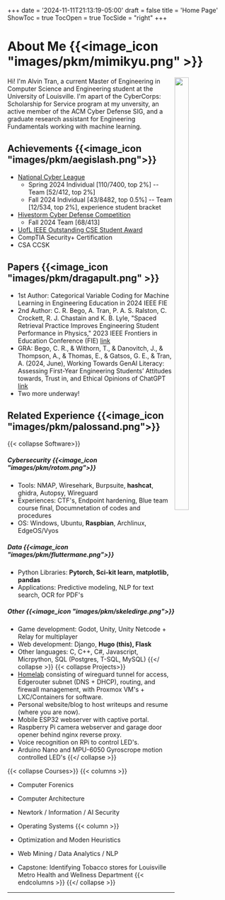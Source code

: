 +++
date = '2024-11-11T21:13:19-05:00'
draft = false
title = 'Home Page'
ShowToc = true
TocOpen = true
TocSide = "right"
+++
<!-- #  https://archives.bulbagarden.net/media/upload/3/37/0479Rotom.png
https://archives.bulbagarden.net/media/upload/thumb/6/64/0855Polteageist.png/1024px-0855Polteageist.png
https://archives.bulbagarden.net/media/upload/8/85/0972Houndstone.png
https://archives.bulbagarden.net/media/upload/e/ea/0426Drifblim.png
https://archives.bulbagarden.net/media/upload/9/97/0609Chandelure.png
https://archives.bulbagarden.net/media/upload/c/cc/0987Flutter_Mane.png
https://archives.bulbagarden.net/media/upload/a/ad/0292Shedinja.png
https://archives.bulbagarden.net/media/upload/3/3e/0911Skeledirge.png
-->

# About Me  {{<image_icon "images/pkm/mimikyu.png" >}}
<img src="/images/me.jpg" style="width: 25%;height: 50%; float:right; margin-top: 0">
Hi! I'm Alvin Tran, a current Master of Engineering in Computer Science and Engineering student at the University of Louisville.  
I'm apart of the CyberCorps: Scholarship for Service program at my unversity, an active member of the ACM Cyber Defense SIG, and a graduate research assistant for Engineering Fundamentals working with machine learning.  


## Achievements {{<image_icon "images/pkm/aegislash.png">}}
- [National Cyber League](https://nationalcyberleague.org/competition)
    - Spring 2024 Individual [110/7400, top 2%] -- Team [52/412, top 2%]
    - Fall 2024 Individual [43/8482, top 0.5%] -- Team [12/534, top 2%], experience student bracket
- [Hivestorm Cyber Defense Competition](https://www.hivestorm.org/)
    - Fall 2024 Team [68/413]
- [UofL IEEE Outstanding CSE Student Award](https://engineering.louisville.edu/about/ourstudents/honorsawards/)
- CompTIA Security+ Certification
- CSA CCSK 

 ## Papers {{<image_icon "images/pkm/dragapult.png" >}}

- 1st Author: Categorical Variable Coding for Machine Learning in Engineering Education in 2024 IEEE FIE
- 2nd Author: C. R. Bego, A. Tran, P. A. S. Ralston, C. Crockett, R. J. Chastain and K. B. Lyle, "Spaced Retrieval Practice Improves Engineering Student Performance in Physics," 2023 IEEE Frontiers in Education Conference (FIE) [link](https://ieeexplore.ieee.org/abstract/document/10343025)
- GRA: Bego, C. R., & Withorn, T., & Danovitch, J., & Thompson, A., & Thomas, E., & Gatsos, G. E., & Tran, A. (2024, June), Working Towards GenAI Literacy: Assessing First-Year Engineering Students’ Attitudes towards, Trust in, and Ethical Opinions of ChatGPT [link](https://peer.asee.org/working-towards-genai-literacy-assessing-first-year-engineering-students-attitudes-towards-trust-in-and-ethical-opinions-of-chatgpt)
- Two more underway!

## Related Experience  {{<image_icon "images/pkm/palossand.png">}}
{{< collapse Software>}}  
##### Cybersecurity  {{<image_icon "images/pkm/rotom.png">}}
- Tools: NMAP, Wiresehark, Burpsuite, **hashcat**, ghidra, Autopsy, Wireguard
- Experiences: CTF's, Endpoint hardening, Blue team course final, Documnetation of codes and procedures
- OS: Windows, Ubuntu, **Raspbian**, Archlinux, EdgeOS/Vyos
##### Data  {{<image_icon "images/pkm/fluttermane.png">}}
- Python Libraries: **Pytorch, Sci-kit learn, matplotlib, pandas**
- Applications: Predictive modeling, NLP for text search, OCR for PDF's
##### Other  {{<image_icon "images/pkm/skeledirge.png">}}
- Game development: Godot, Unity, Unity Netcode + Relay for multiplayer
- Web development: Django, **Hugo (this), Flask**
- Other languages: C, C++, C#, Javascript, Micrpython, SQL (Postgres, T-SQL, MySQL)
{{</ collapse >}}
{{< collapse Projects>}}
- [Homelab](homelab) consisting of wireguard tunnel for access, Edgerouter subnet (DNS + DHCP), routing, and firewall management, with Proxmox VM's + LXC/Containers for software.
- Personal website/blog to host writeups and resume (where you are now).
- Mobile ESP32 webserver with captive portal.
- Raspberry Pi camera webserver and garage door opener behind nginx reverse proxy.
- Voice recognition on RPi to control LED's.
- Arduino Nano and MPU-6050 Gyroscrope motion controlled LED's
{{</ collapse >}}

{{< collapse Courses>}}
{{< columns >}}

- Computer Forenics
- Computer Architecture
- Newtork / Information / AI Security 
- Operating Systems
{{< column >}}

- Optimization and Moden Heuristics
- Web Mining / Data Analytics / NLP
- Capstone: Identifying Tobacco stores for Louisville Metro Health and Wellness Department
{{< endcolumns >}}
{{</ collapse >}}

<!-- bungo

# Second section :] -->
---

